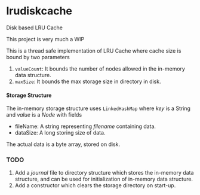 # lrudiskcache
Disk based LRU Cache

This project is very much a WIP


This is a thread safe implementation of LRU Cache where cache size is bound by two parameters
1. ```valueCount```: It bounds the number of nodes allowed in the in-memory data structure.
2. ```maxSize```: It bounds the max storage size in directory in disk.

#### Storage Structure
The in-memory storage structure uses ```LinkedHashMap``` where *key* is a String and *value* is a *Node* with fields
- fileName: A string representing *filename* containing data.
- dataSize: A long storing size of data.

The actual data is a byte array, stored on disk.

### TODO
1. Add a *journal* file to directory structure which stores the in-memory data structure, and can be used for initialization
of in-memory data structure.
2. Add a constructor which clears the storage directory on start-up.
